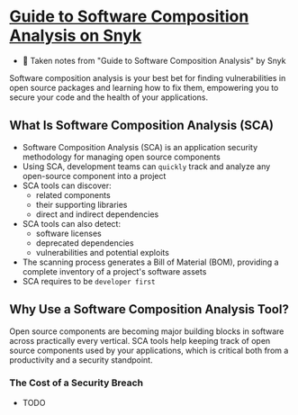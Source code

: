 # [Guide to Software Composition Analysis on Snyk](https://snyk.io/series/open-source-security/software-composition-analysis-sca/)
- 📝 Taken notes from "Guide to Software Composition Analysis" by Snyk

Software composition analysis is your best bet for finding vulnerabilities 
in open source packages and learning how to fix them,
empowering you to secure your code and the health of your applications.

## What Is Software Composition Analysis (SCA)
- Software Composition Analysis (SCA) is an application security methodology for managing open source components
- Using SCA, development teams can `quickly` track and analyze any open-source component into a project
- SCA tools can discover:
  - related components
  - their supporting libraries
  - direct and indirect dependencies
- SCA tools can also detect:
  - software licenses
  - deprecated dependencies
  - vulnerabilities and potential exploits
- The scanning process generates a Bill of Material (BOM), providing a complete inventory of a project's software assets
- SCA requires to be `developer first`

## Why Use a Software Composition Analysis Tool?
Open source components are becoming major building blocks in software across practically every vertical.
SCA tools help keeping track of open source components used by your applications,
which is critical both from a productivity and a security standpoint.

### The Cost of a Security Breach
- TODO
